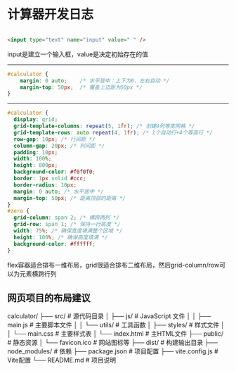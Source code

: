 # 计算器开发日志

``` html

<input type="text" name="input" value=" " />

```

input是建立一个输入框，value是决定初始存在的值

---

``` css
#calculator {
    margin: 0 auto;    /* 水平居中：上下为0，左右自动 */
    margin-top: 50px;  /* 覆盖上边距为50px */
}
```

---

``` css
#calculator {
  display: grid;
  grid-template-columns: repeat(5, 1fr); /* 创建4列等宽网格 */
  grid-template-rows: auto repeat(4, 1fr); /* 1个自动行+4个等高行 */
  row-gap: 10px; /* 行间距 */
  column-gap: 20px; /* 列间距 */
  padding: 10px;
  width: 100%;
  height: 800px;
  background-color: #f0f0f0;
  border: 1px solid #ccc;
  border-radius: 10px;
  margin: 0 auto; /* 水平居中 */
  margin-top: 50px; /* 距离顶部的距离 */
}
#zero {
  grid-column: span 2; /* 横跨两列 */
  grid-row: span 1; /* 保持一行高度 */
  width: 75%; /* 确保宽度填满整个区域 */
  height: 100%; /* 确保高度填满 */
  background-color: #ffffff;
}

```

flex容器适合排布一维布局，grid很适合排布二维布局，然后grid-column/row可以为元素横跨行列

 
## 网页项目的布局建议

calculator/
├── src/                    # 源代码目录
│   ├── js/                 # JavaScript 文件
│   │   ├── main.js         # 主要脚本文件
│   │   └── utils/          # 工具函数
│   ├── styles/             # 样式文件
│   │   └── main.css        # 主要样式表
│   └── index.html          # 主HTML文件
├── public/                 # 静态资源
│   └── favicon.ico         # 网站图标等
├── dist/                   # 构建输出目录
├── node_modules/           # 依赖
├── package.json            # 项目配置
├── vite.config.js          # Vite配置
└── README.md               # 项目说明